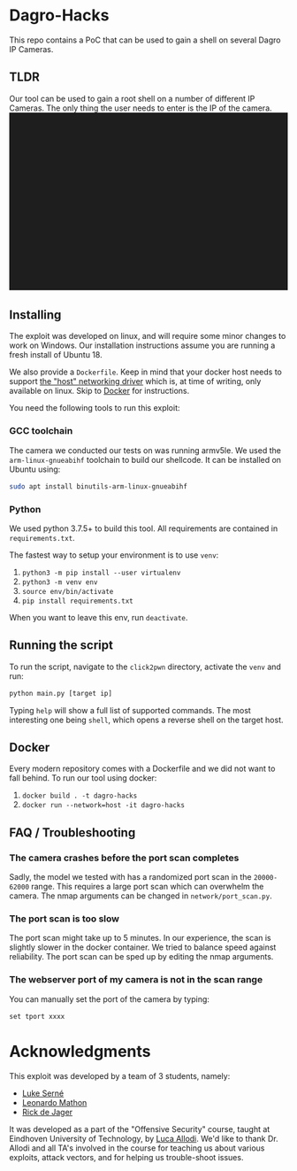 # Dagro-Hacks
This repo contains a PoC that can be used to gain a shell on several Dagro IP Cameras.

## TLDR

Our tool can be used to gain a root shell on a number of different IP Cameras. The only thing the user needs to enter is the IP of the camera.
![Hacking in progress](doc/res/shell_dark.gif)

## Installing

The exploit was developed on linux, and will require some minor changes to work on Windows. Our installation instructions assume you are running a fresh install of Ubuntu 18. 
  
We also provide a `Dockerfile`. Keep in mind that your docker host needs to support [the "host" networking driver](https://docs.docker.com/network/network-tutorial-host/#prerequisites) which is, at time of writing, only available on linux. Skip to [Docker](#Docker) for instructions.

You need the following tools to run this exploit:

### GCC toolchain

The camera we conducted our tests on was running armv5le. We used the `arm-linux-gnueabihf` toolchain to build our shellcode. It can be installed on Ubuntu using:
```bash
sudo apt install binutils-arm-linux-gnueabihf
```

### Python

We used python 3.7.5+ to build this tool. All requirements are contained in `requirements.txt`.  

  
The fastest way to setup your environment is to use `venv`:  
1. `python3 -m pip install --user virtualenv`
1. `python3 -m venv env`
1. `source env/bin/activate`
1. `pip install requirements.txt`  

When you want to leave this env, run `deactivate`.  

## Running the script
To run the script, navigate to the `click2pwn` directory, activate the `venv` and run:  
```bash
python main.py [target ip]
```
Typing `help` will show a full list of supported commands. The most interesting one being `shell`, which opens a reverse shell on the target host.

## Docker
Every modern repository comes with a Dockerfile and we did not want to fall behind. To run our tool using docker:  
1. `docker build . -t dagro-hacks`
1. `docker run --network=host -it dagro-hacks`

## FAQ / Troubleshooting

### The camera crashes before the port scan completes
Sadly, the model we tested with has a randomized port scan in the `20000-62000` range. This requires a large port scan which can overwhelm the camera. The nmap arguments can be changed in `network/port_scan.py`.

### The port scan is too slow
The port scan might take up to 5 minutes. In our experience, the scan is slightly slower in the docker container. We tried to balance speed against reliability. The port scan can be sped up by editing the nmap arguments.

### The webserver port of my camera is not in the scan range
You can manually set the port of the camera by typing:
```
set tport xxxx
```


# Acknowledgments

This exploit was developed by a team of 3 students, namely:
* [Luke Serné](https://github.com/LukeSerne)
* [Leonardo Mathon](https://github.com/leonardomathon)
* [Rick de Jager](https://github.com/rickdejager)

It was developed as a part of the "Offensive Security" course, taught at Eindhoven University of Technology, by [Luca Allodi](https://lallodi.github.io/index.html). We'd like to thank Dr. Allodi and all TA's involved in the course for teaching us about various exploits, attack vectors, and for helping us trouble-shoot issues.
